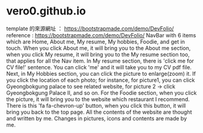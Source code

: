# vero0.github.io

template 的來源網址 ： https://bootstrapmade.com/demo/DevFolio/
reference : https://bootstrapmade.com/demo/DevFolio/
NavBar with 6 items which are Home, About me, My resume, My hobbies, Foodie, and get in touch. When you click About me, it will bring you to the About me section, when you click My resume, it will bring you to the My resume section too, that applies for all the Nav item.
In My resume section, there is 'click me for CV file!' sentence. You can click 'me' and it will take you to my CV pdf file.
Next, in My Hobbies section, you can click the picture to enlarge(zoom) it. If you click the location of each photo; for instance, for picture1, you can click Gyeongbokgung palace to see related website, for picture 2 -> click Gyeongbokgung Palace II, and so on.
For the Foodie section, when you click the picture, it will bring you to the website which restaurant I recommend.
There is this 'fa fa-chevron-up' button, when you click this button, it will bring you back to the top page.
All the contents of the website are thought and written by me. Changes in pictures, icons and contents are made by me.
